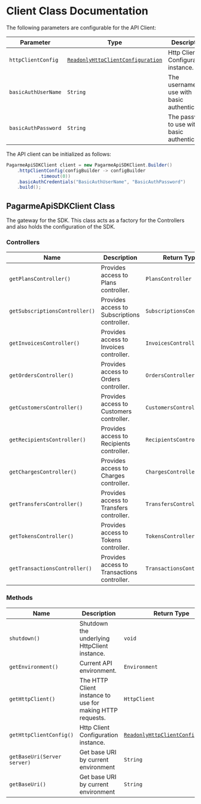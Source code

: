 
# Client Class Documentation

The following parameters are configurable for the API Client:

| Parameter | Type | Description |
|  --- | --- | --- |
| `httpClientConfig` | [`ReadonlyHttpClientConfiguration`](http-client-configuration.md) | Http Client Configuration instance. |
| `basicAuthUserName` | `String` | The username to use with basic authentication |
| `basicAuthPassword` | `String` | The password to use with basic authentication |

The API client can be initialized as follows:

```java
PagarmeApiSDKClient client = new PagarmeApiSDKClient.Builder()
    .httpClientConfig(configBuilder -> configBuilder
            .timeout(0))
    .basicAuthCredentials("BasicAuthUserName", "BasicAuthPassword")
    .build();
```

## PagarmeApiSDKClient Class

The gateway for the SDK. This class acts as a factory for the Controllers and also holds the configuration of the SDK.

### Controllers

| Name | Description | Return Type |
|  --- | --- | --- |
| `getPlansController()` | Provides access to Plans controller. | `PlansController` |
| `getSubscriptionsController()` | Provides access to Subscriptions controller. | `SubscriptionsController` |
| `getInvoicesController()` | Provides access to Invoices controller. | `InvoicesController` |
| `getOrdersController()` | Provides access to Orders controller. | `OrdersController` |
| `getCustomersController()` | Provides access to Customers controller. | `CustomersController` |
| `getRecipientsController()` | Provides access to Recipients controller. | `RecipientsController` |
| `getChargesController()` | Provides access to Charges controller. | `ChargesController` |
| `getTransfersController()` | Provides access to Transfers controller. | `TransfersController` |
| `getTokensController()` | Provides access to Tokens controller. | `TokensController` |
| `getTransactionsController()` | Provides access to Transactions controller. | `TransactionsController` |

### Methods

| Name | Description | Return Type |
|  --- | --- | --- |
| `shutdown()` | Shutdown the underlying HttpClient instance. | `void` |
| `getEnvironment()` | Current API environment. | `Environment` |
| `getHttpClient()` | The HTTP Client instance to use for making HTTP requests. | `HttpClient` |
| `getHttpClientConfig()` | Http Client Configuration instance. | [`ReadonlyHttpClientConfiguration`](http-client-configuration.md) |
| `getBaseUri(Server server)` | Get base URI by current environment | `String` |
| `getBaseUri()` | Get base URI by current environment | `String` |

